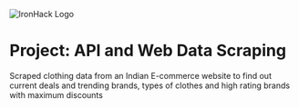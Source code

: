 ![IronHack Logo](https://s3-eu-west-1.amazonaws.com/ih-materials/uploads/upload_d5c5793015fec3be28a63c4fa3dd4d55.png)

# Project: API and Web Data Scraping

Scraped clothing data from an Indian E-commerce website to find out current deals and trending brands, types of clothes and high rating brands with maximum discounts 
